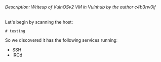 ###### Description: Writeup of VulnOSv2 VM in Vulnhub by the author c4b3rw0lf

Let's begin by scanning the host: 

```
# testing
```

So we discovered it has the following services running:
- SSH
- IRCd


